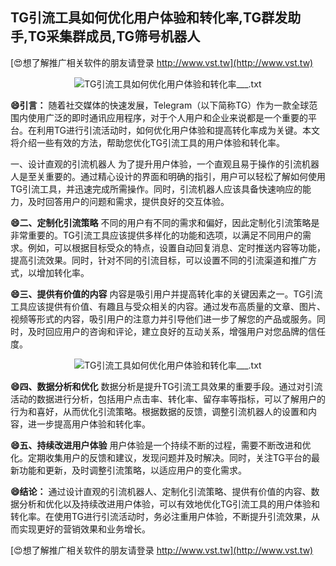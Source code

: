 ## **TG引流工具如何优化用户体验和转化率,TG群发助手,TG采集群成员,TG筛号机器人**

[😍想了解推广相关软件的朋友请登录 http://www.vst.tw](http://www.vst.tw)

 <center><img src="https://vst.tw/MP4/tuiguang/png/8.png" alt="TG引流工具如何优化用户体验和转化率___.txt"></center>

**😄引言：**
随着社交媒体的快速发展，Telegram（以下简称TG）作为一款全球范围内使用广泛的即时通讯应用程序，对于个人用户和企业来说都是一个重要的平台。在利用TG进行引流活动时，如何优化用户体验和提高转化率成为关键。本文将介绍一些有效的方法，帮助您优化TG引流工具的用户体验和转化率。

一、设计直观的引流机器人
为了提升用户体验，一个直观且易于操作的引流机器人是至关重要的。通过精心设计的界面和明确的指引，用户可以轻松了解如何使用TG引流工具，并迅速完成所需操作。同时，引流机器人应该具备快速响应的能力，及时回答用户的问题和需求，提供良好的交互体验。

**😄二、定制化引流策略**
不同的用户有不同的需求和偏好，因此定制化引流策略是非常重要的。TG引流工具应该提供多样化的功能和选项，以满足不同用户的需求。例如，可以根据目标受众的特点，设置自动回复消息、定时推送内容等功能，提高引流效果。同时，针对不同的引流目标，可以设置不同的引流渠道和推广方式，以增加转化率。

**😄三、提供有价值的内容**
内容是吸引用户并提高转化率的关键因素之一。TG引流工具应该提供有价值、有趣且与受众相关的内容。通过发布高质量的文章、图片、视频等形式的内容，吸引用户的注意力并引导他们进一步了解您的产品或服务。同时，及时回应用户的咨询和评论，建立良好的互动关系，增强用户对您品牌的信任度。

 <center><img src="https://vst.tw/MP4/tuiguang/png/6.png" alt="TG引流工具如何优化用户体验和转化率___.txt"></center>

**😄四、数据分析和优化**
数据分析是提升TG引流工具效果的重要手段。通过对引流活动的数据进行分析，包括用户点击率、转化率、留存率等指标，可以了解用户的行为和喜好，从而优化引流策略。根据数据的反馈，调整引流机器人的设置和内容，进一步提高用户体验和转化率。

**😄五、持续改进用户体验**
用户体验是一个持续不断的过程，需要不断改进和优化。定期收集用户的反馈和建议，发现问题并及时解决。同时，关注TG平台的最新功能和更新，及时调整引流策略，以适应用户的变化需求。

**😄结论：**
通过设计直观的引流机器人、定制化引流策略、提供有价值的内容、数据分析和优化以及持续改进用户体验，可以有效地优化TG引流工具的用户体验和转化率。在使用TG进行引流活动时，务必注重用户体验，不断提升引流效果，从而实现更好的营销效果和业务增长。

[😍想了解推广相关软件的朋友请登录 http://www.vst.tw](http://www.vst.tw)



